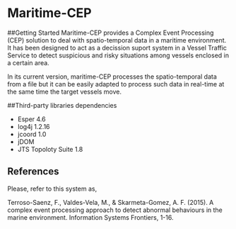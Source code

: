 # Maritime-CEP
##Getting Started
Maritime-CEP provides a Complex Event Processing (CEP) solution to deal with spatio-temporal data in a maritime environment. It has been designed to act as a decission suport system in a Vessel Traffic Service to detect suspicious and risky situations among vessels enclosed in a certain area. 
 
 In its current version, maritime-CEP processes the spatio-temporal data from a file but it can be easily adapted to process such data in real-time at the same time the target vessels move.
 
##Third-party libraries dependencies
* Esper 4.6
* log4j 1.2.16
* jcoord 1.0
* jDOM
* JTS Topoloty Suite 1.8
 
## References
 
 Please, refer to this system as,
 
 Terroso-Saenz, F., Valdes-Vela, M., & Skarmeta-Gomez, A. F. (2015). A complex event processing approach to detect abnormal behaviours in the marine environment. Information Systems Frontiers, 1-16.
